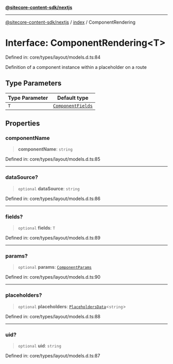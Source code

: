 [**@sitecore-content-sdk/nextjs**](../../README.md)

***

[@sitecore-content-sdk/nextjs](../../README.md) / [index](../README.md) / ComponentRendering

# Interface: ComponentRendering\<T\>

Defined in: core/types/layout/models.d.ts:84

Definition of a component instance within a placeholder on a route

## Type Parameters

| Type Parameter | Default type |
| ------ | ------ |
| `T` | [`ComponentFields`](ComponentFields.md) |

## Properties

### componentName

> **componentName**: `string`

Defined in: core/types/layout/models.d.ts:85

***

### dataSource?

> `optional` **dataSource**: `string`

Defined in: core/types/layout/models.d.ts:86

***

### fields?

> `optional` **fields**: `T`

Defined in: core/types/layout/models.d.ts:89

***

### params?

> `optional` **params**: [`ComponentParams`](ComponentParams.md)

Defined in: core/types/layout/models.d.ts:90

***

### placeholders?

> `optional` **placeholders**: [`PlaceholdersData`](../type-aliases/PlaceholdersData.md)\<`string`\>

Defined in: core/types/layout/models.d.ts:88

***

### uid?

> `optional` **uid**: `string`

Defined in: core/types/layout/models.d.ts:87
